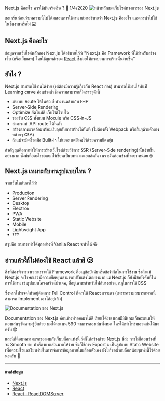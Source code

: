 Next.js คืออะไร ควรใช้มันจริงหรือ ? 🤔
1/4/2020
![หน้าหลักของเว็บไซต์ทางการของ Next.js](/next-js-thumbnail.png)

ขอเกริ่นก่อนว่าบทความนี้ไม่ได้มาสอนการใช้งาน แต่มาอธิบายว่า Next.js คืออะไร และควรนำไปใช้ในชิ้นงานหรือไม่  💻
## Next.js คืออะไร
ข้อมูลจากเว็บไซต์หลักของ Next.js ได้อธิบายไว้ว่า "Next.js คือ Framework ที่ใช้สำหรับสร้างเว็บ (หรือเว็บแอพ) โดยใช้ขุมพลังของ [React](https://reactjs.org/) ซึ่งช่วยให้กระบวนการสร้างนั้นง่ายขึ้น"
  
## ยังไง ?
Next.js สามารถใช้งานได้ง่าย (แต่ต้องมีความรู้เกี่ยวกับ React ก่อน) สามารถใช้งานได้ทันที Learning curve ค่อนข้างต่ำ ซึ่งความสามารถก็มีคร่าวๆดังนี้
* มีระบบ Route ให้ในตัว ซึ่งทำงานคล้ายกับ PHP  
* Server-Side Rendering
* Optimize อัตโนมัติ เว็บไซต์ไวปรี๊ด
* รองรับ CSS ทั้งแบบ Module หรือ CSS-in-JS
* สามารถทำ API route ได้ในตัว
* สร้างสภาพแวดล้อมพร้อมเริ่มลุยกับการสร้างได้ทันที (ไม่ต้องตั้ง Webpack หรืออื่นๆด้วยตัวเอง คล้ายๆ CRA)
* ถึงแม้จะมีเครื่องมือ Bulit-In ให้เยอะ แต่ยังคงไว้ด้วยความยืดหยุ่น

สำคัญสุดคือการทำให้การสร้างเว็บไซต์ด้วยวิธีการ SSR (Server-Side rendering) นั้นง่ายขึ้นอย่างมาก ซึ่งมันคืออะไรขอแยกไว้เขียนเป็นบทความแยกล่ะกัน เพราะมันค่อนข้างที่จะยาวหน่อย 🤓

## Next.js เหมาะกับงานรูปแบบไหน ?
จากเว็บไซต์บอกไว้ว่า
* Production
* Server Rendering
* Desktop
* Electron
* PWA
* Static Website
* Mobile
* Lightweight App
* ???

สรุปคือ สามารถทำได้ทุกอย่างที่ Vanila React จะทำได้ 😆

## อ่าวแล้วงี้ก็ไม่ต้องใช้ React แล้วสิ 😕
สิ่งที่ต้องพิจารณาเวลาเราจะใช้ Framework คือกฏข้อบังคับหรือข้อจำกัดในการใช้งาน ซึ่งถึงแม้ Next.js จะโฆษณาว่ามีความยืดหยุ่นสามารถปรับแต่งได้อย่างมาก แต่ Next.js ก็ยังมีข้อบังคับที่ในการใช้งาน เช่นรูปแบบโครงสร้างโปรเจค, ที่อยู่เฉพาะสำหรับไฟล์บางอย่าง, กฏในการใช้ CSS

ซึ่งหากโปรเจคที่ทำอยู่ต้องการ Full Control ก็ควรใช้ React ธรรมดา (เพราะความสามารถพวกนี้สามารถ Implement เองได้อยู่แล้ว)

![Documentation ของ Next.js](/next-js-doc.png)

Documentation ของ Next.js ค่อนข้างทำออกมาได้ดี เรียนได้ง่าย แถมมีมินิเกมเก็บคะแนนให้ตอบเล่นๆวัดความรู้อีกด้วย ผมได้คะแนน 590 จากการลองเล่นทั้งหมด ใครได้เท่าไหร่มาอวดกันได้นะครับ 😎
  
และนี่ก็คือบทความแรกของผมกับเว็บบล็อกแห่งนี้ ซึ่งก็ได้สร้างด้วย Next.js นี่ล่ะ การใช้ก็ค่อนข้างที่จะ Smooth ง่าย ทำเรื่องยากส่วนมากให้ง่าย ซึ่งก็ใช้การ Export มาเป็นรูปแบบ Static Website เพื่อความไวและเรียบง่ายในการจัดการข้อมูลภายในบล็อกตัวเอง ยังไงก็ขอฝากบล็อกน้อยๆแห่งนี้ไว้ด้วยนะครับ 💓

---
#### แหล่งข้อมูล
* [Next.js](https://nextjs.org/)
* [React](https://reactjs.org/)
* [React - ReactDOMServer](https://reactjs.org/docs/react-dom-server.html)
